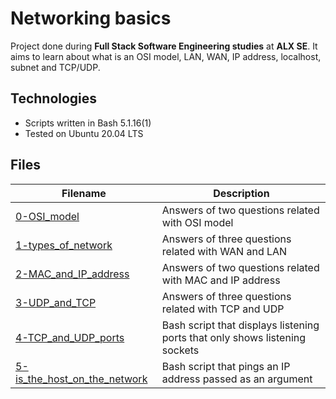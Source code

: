 # Networking basics
Project done during **Full Stack Software Engineering studies** at **ALX SE**. It aims to learn about what is an OSI model, LAN, WAN, IP address, localhost, subnet and TCP/UDP.

## Technologies
* Scripts written in Bash 5.1.16(1)
* Tested on Ubuntu 20.04 LTS

## Files

| Filename | Description |
| -------- | ----------- |
| [0-OSI_model](0-OSI_model) | Answers of two questions related with OSI model |
| [1-types_of_network](1-types_of_network) | Answers of three questions related with WAN and LAN |
| [2-MAC_and_IP_address](2-MAC_and_IP_address) | Answers of two questions related with MAC and IP address |
| [3-UDP_and_TCP](3-UDP_and_TCP) | Answers of three questions related with TCP and UDP |
| [4-TCP_and_UDP_ports](4-TCP_and_UDP_ports) | Bash script that displays listening ports that only shows listening sockets |
| [5-is_the_host_on_the_network](5-is_the_host_on_the_network) | Bash script that pings an IP address passed as an argument |
